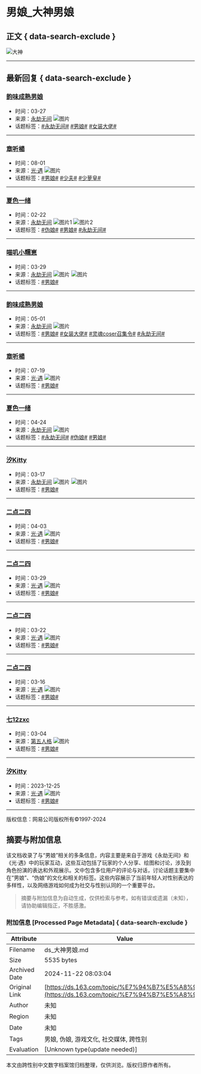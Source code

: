 # 男娘_大神男娘

## 正文 { data-search-exclude }


![大神](https://img.166.net/gameyw-misc/opd/squash/20220722/165349-dhc8lvqr7t.png)

---

## 最新回复 { data-search-exclude }

### [韵味成熟男娘](https://user/e9968ed2b10347258334cc8cf7bf2a6b/)
- 时间：03-27
- 来源：[永劫无间](https://square/5fd31fbdd54568442dc5cd5d/)
![图片](https://img.166.net/reunionpub/3_20240702_190722e2a70610467.jpeg?imageView&tostatic=0&thumbnail=100y100)
- 话题标签：[#永劫无间#](https://topic/永劫无间/) [#男娘#](https://topic/男娘/) [#女装大佬#](https://topic/女装大佬/)

---

### [章听楊](https://user/66b3f1262dfc4f67aac875460846b32e/)
- 时间：08-01
- 来源：[光·遇](https://square/5cb546a0d5456870b97d9424/)
![图片](https://img.166.net/reunionpub/3_20231005_18aff7c521d288484.png?imageView&tostatic=0&thumbnail=100y100)
- 话题标签：[#男娘#](https://topic/男娘/) [#少夫#](https://topic/少夫/) [#少萝皇#](https://topic/少萝皇/)

---

### [夏色一绪](https://user/a83fe39a94b94c04b7a4d60bc3c51ff3/)
- 时间：02-22
- 来源：[永劫无间](https://square/5fd31fbdd54568442dc5cd5d/)
![图片1](https://img.166.net/reunionpub/1_20240222_18dd14fc40f619180.jpeg?imageView&tostatic=0&thumbnail=272y272)
![图片2](https://img.166.net/reunionpub/1_20240222_18dd14fc40f608286.jpeg?imageView&tostatic=0&thumbnail=272y272)
- 话题标签：[#伪娘#](https://topic/伪娘/) [#男娘#](https://topic/男娘/) [#永劫无间#](https://topic/永劫无间/)

---

### [喵叽小糯崽](https://user/09e00630c83b4477b1db6b2e0b9cb6ec/)
- 时间：03-29
- 来源：[永劫无间](https://square/5fd31fbdd54568442dc5cd5d/)
![图片](https://img.166.net/reunionpub/3_20240709_19093184cba327602.jpeg?imageView&tostatic=0&thumbnail=100y100)
![图片](https://img.166.net/reunionpub/1_20240329_18e8aac3d7c918700.jpeg?imageView&tostatic=0&thumbnail=480y640&axis=0)
- 话题标签：[#男娘#](https://topic/男娘/) 

---

### [韵味成熟男娘](https://user/e9968ed2b10347258334cc8cf7bf2a6b/)
- 时间：05-01
- 来源：[永劫无间](https://square/5fd31fbdd54568442dc5cd5d/)
![图片](https://img.166.net/reunionpub/3_20240702_190722e2a70610467.jpeg?imageView&tostatic=0&thumbnail=100y100)
- 话题标签：[#男娘#](https://topic/男娘/) [#女装大佬#](https://topic/女装大佬/) [#灵魂coser召集令#](https://topic/灵魂coser召集令/) [#永劫无间#](https://topic/永劫无间/)

---

### [章听楊](https://user/66b3f1262dfc4f67aac875460846b32e/)
- 时间：07-19
- 来源：[光·遇](https://square/5cb546a0d5456870b97d9424/)
![图片](https://img.166.net/reunionpub/3_20231005_18aff7c521d288484.png?imageView&tostatic=0&thumbnail=100y100)
- 话题标签：[#男娘#](https://topic/男娘/) 

---

### [夏色一绪](https://user/a83fe39a94b94c04b7a4d60bc3c51ff3/)
- 时间：04-24
- 来源：[永劫无间](https://square/5fd31fbdd54568442dc5cd5d/)
![图片](https://img.166.net/reunionpub/1_20240424_18f0f310131896877.jpeg?imageView&tostatic=0&thumbnail=480y640&axis=0)
- 话题标签：[#永劫无间#](https://topic/永劫无间/) [#伪娘#](https://topic/伪娘/) [#男娘#](https://topic/男娘/)

---

### [汐Kitty](https://user/4e9790554fde4331bbda32459564c0fa/)
- 时间：03-17
- 来源：[永劫无间](https://square/5fd31fbdd54568442dc5cd5d/)
![图片](https://img.166.net/reunionpub/1_20240318_18e4d44bbd2457834.jpeg?imageView&tostatic=0&thumbnail=272y272)
![图片](https://img.166.net/reunionpub/1_20240318_18e4d44bbd3892144.jpeg?imageView&tostatic=0&thumbnail=272y272)
- 话题标签：[#男娘#](https://topic/男娘/) 

---

### [二点二四](https://user/f70c4cce0a5348b9b04b99c8ed60e427/)
- 时间：04-03
- 来源：[光·遇](https://square/5cb546a0d5456870b97d9424/)
![图片](https://img.166.net/reunionpub/3_20241121_1934ccf8741671316.jpeg?imageView&tostatic=0&thumbnail=100y100)
- 话题标签：[#男娘#](https://topic/男娘/)

---

### [二点二四](https://user/f70c4cce0a5348b9b04b99c8ed60e427/)
- 时间：03-29
- 来源：[光·遇](https://square/5cb546a0d5456870b97d9424/)
![图片](https://img.166.net/reunionpub/3_20241121_1934ccf8741671316.jpeg?imageView&tostatic=0&thumbnail=100y100)
- 话题标签：[#男娘#](https://topic/男娘/)

---

### [二点二四](https://user/f70c4cce0a5348b9b04b99c8ed60e427/)
- 时间：03-22
- 来源：[光·遇](https://square/5cb546a0d5456870b97d9424/)
![图片](https://img.166.net/reunionpub/3_20241121_1934ccf8741671316.jpeg?imageView&tostatic=0&thumbnail=100y100)
- 话题标签：[#男娘#](https://topic/男娘/)

---

### [二点二四](https://user/f70c4cce0a5348b9b04b99c8ed60e427/)
- 时间：03-16
- 来源：[光·遇](https://square/5cb546a0d5456870b97d9424/)
![图片](https://img.166.net/reunionpub/3_20241121_1934ccf8741671316.jpeg?imageView&tostatic=0&thumbnail=100y100)
- 话题标签：[#男娘#](https://topic/男娘/)

---

### [七12zxc](https://user/a0207bed7ba9440196b2eaf957864bd2/)
- 时间：03-04
- 来源：[第五人格](https://square/5bed3a66d5456863cff33f8a/)
![图片](https://img.166.net/reunionpub/3_20230619_188d1cbb238152883.jpeg?imageView&tostatic=0&thumbnail=100y100)
- 话题标签：[#男娘#](https://topic/男娘/)

---

### [汐Kitty](https://user/4e9790554fde4331bbda32459564c0fa/)
- 时间：2023-12-25
- 来源：[光·遇](https://square/5cb546a0d5456870b97d9424/)
![图片](https://img.166.net/reunionpub/1_20231225_18ca00afe5e398470.jpeg?imageView&tostatic=0&thumbnail=720y404)
- 话题标签：[#男娘#](https://topic/男娘/) 

--- 

版权信息：网易公司版权所有©1997-2024

## 摘要与附加信息

<!-- tcd_abstract -->
该文档收录了与“男娘”相关的多条信息，内容主要是来自于游戏《永劫无间》和《光·遇》中的玩家互动，这些互动包括了玩家的个人分享、绘图和讨论，涉及到角色扮演的表达和外观展示。文中包含多位用户的评论与对话，讨论话题主要集中在“男娘”、“伪娘”的文化和相关的标签。这些内容展示了当前年轻人对性别表达的多样性，以及网络游戏如何成为社交与性别认同的一个重要平台。
<!-- tcd_abstract_end -->

> 摘要与附加信息为自动生成，仅供检索与参考。如有错误或遗漏（未知），请协助编辑指正，不胜感激。

### 附加信息 [Processed Page Metadata] { data-search-exclude }

| Attribute       | Value                                  |
|-----------------|----------------------------------------|
| Filename        | ds_大神男娘.md                             |
| Size            | 5535 bytes                           |
| Archived Date   | 2024-11-22 08:03:04                             |
| Original Link   | [https://ds.163.com/topic/%E7%94%B7%E5%A8%98/](https://ds.163.com/topic/%E7%94%B7%E5%A8%98/)                       |
| Author          | 未知                               |
| Region          | 未知                               |
| Date            | 未知                                 |
| Tags            | 男娘, 伪娘, 游戏文化, 社交媒体, 跨性别                                 |
| Evaluation            | [Unknown type(update needed)]                                 |
<!-- tcd_table_end -->

本文由跨性别中文数字档案馆归档整理，仅供浏览。版权归原作者所有。

